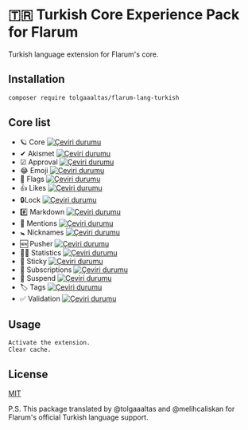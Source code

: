 # 🇹🇷 Turkish Core Experience Pack for Flarum

Turkish language extension for Flarum's core.

## Installation

```bash
composer require tolgaaaltas/flarum-lang-turkish
```

## Core list

- 🪐 Core [![Çeviri durumu](https://weblate.rob006.net/widgets/flarum/tr/core/svg-badge.svg)](https://weblate.rob006.net/engage/flarum/tr/?utm_source=widget)
- ✔ Akismet [![Çeviri durumu](https://weblate.rob006.net/widgets/flarum/tr/flarum-akismet/svg-badge.svg)](https://weblate.rob006.net/engage/flarum/tr/?utm_source=widget)
- ☑ Approval [![Çeviri durumu](https://weblate.rob006.net/widgets/flarum/tr/flarum-approval/svg-badge.svg)](https://weblate.rob006.net/engage/flarum/tr/?utm_source=widget)
- 😂 Emoji [![Çeviri durumu](https://weblate.rob006.net/widgets/flarum/tr/flarum-emoji/svg-badge.svg)](https://weblate.rob006.net/engage/flarum/tr/?utm_source=widget)
- 🏴 Flags [![Çeviri durumu](https://weblate.rob006.net/widgets/flarum/tr/flarum-flags/svg-badge.svg)](https://weblate.rob006.net/engage/flarum/tr/?utm_source=widget)
- 👍 Likes [![Çeviri durumu](https://weblate.rob006.net/widgets/flarum/tr/flarum-likes/svg-badge.svg)](https://weblate.rob006.net/engage/flarum/tr/?utm_source=widget)
- 🔒Lock [![Çeviri durumu](https://weblate.rob006.net/widgets/flarum/tr/flarum-lock/svg-badge.svg)](https://weblate.rob006.net/engage/flarum/tr/?utm_source=widget)
- #️⃣ Markdown [![Çeviri durumu](https://weblate.rob006.net/widgets/flarum/tr/flarum-markdown/svg-badge.svg)](https://weblate.rob006.net/engage/flarum/tr/?utm_source=widget)
- 💬 Mentions [![Çeviri durumu](https://weblate.rob006.net/widgets/flarum/tr/flarum-mentions/svg-badge.svg)](https://weblate.rob006.net/engage/flarum/tr/?utm_source=widget)
- 🚼 Nicknames [![Çeviri durumu](https://weblate.rob006.net/widgets/flarum/tr/flarum-nicknames/svg-badge.svg)](https://weblate.rob006.net/engage/flarum/tr/?utm_source=widget)
- 🆕 Pusher [![Çeviri durumu](https://weblate.rob006.net/widgets/flarum/tr/flarum-pusher/svg-badge.svg)](https://weblate.rob006.net/engage/flarum/tr/?utm_source=widget)
- 👨‍💼 Statistics [![Çeviri durumu](https://weblate.rob006.net/widgets/flarum/tr/flarum-statistics/svg-badge.svg)](https://weblate.rob006.net/engage/flarum/tr/?utm_source=widget)
- 📌 Sticky [![Çeviri durumu](https://weblate.rob006.net/widgets/flarum/tr/flarum-sticky/svg-badge.svg)](https://weblate.rob006.net/engage/flarum/tr/?utm_source=widget)
- 🔔 Subscriptions [![Çeviri durumu](https://weblate.rob006.net/widgets/flarum/tr/flarum-subscriptions/svg-badge.svg)](https://weblate.rob006.net/engage/flarum/tr/?utm_source=widget)
- 📨 Suspend [![Çeviri durumu](https://weblate.rob006.net/widgets/flarum/tr/flarum-suspend/svg-badge.svg)](https://weblate.rob006.net/engage/flarum/tr/?utm_source=widget)
- 🏷️ Tags [![Çeviri durumu](https://weblate.rob006.net/widgets/flarum/tr/flarum-tags/svg-badge.svg)](https://weblate.rob006.net/engage/flarum/tr/?utm_source=widget)
- ✅ Validation [![Çeviri durumu](https://weblate.rob006.net/widgets/flarum/tr/validation/svg-badge.svg)](https://weblate.rob006.net/engage/flarum/tr/?utm_source=widget)

## Usage

```
Activate the extension.
Clear cache.
```

## License
[MIT](https://choosealicense.com/licenses/mit/)

P.S. This package translated by @tolgaaaltas and @melihcaliskan for Flarum's official Turkish language support.
